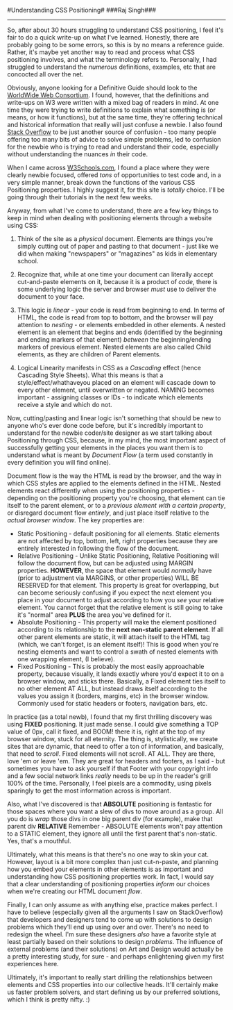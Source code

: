 #Understanding CSS Positioning#
###Raj Singh###

****

So, after about 30 hours struggling to understand CSS positioning, I feel it's fair to do a quick write-up on what I've learned.  Honestly, there are probably going to be some errors, so this is by no means a reference guide.  Rather, it's maybe yet another way to read and process what CSS positioning involves, and what the terminology refers to.  Personally, I had struggled to understand the *numerous* definitions, examples, etc that are concocted all over the net. 

Obviously, anyone looking for a Definitive Guide should look to the [WorldWide Web Consortium](http://www.w3.org).  I found, however, that the definitions and write-ups on W3 were written with a mixed bag of readers in mind.  At one time they were trying to write definitions to explain what something is (or means, or how it functions), but at the same time, they're offering technical and historical information that really will just confuse a newbie.  I also found [Stack Overflow](http://www.stackoverflow.com) to be just another source of confusion - too many people offering too many bits of advice to solve simple problems, led to confusion for the newbie who is trying to read and understand their code, especially without understanding the nuances *in* their code.

When I came across [W3Schools.com](http://www.w3schools.com), I found a place where they were clearly newbie focused, offered *tons* of opportunities to test code and, in a very simple manner, break down the functions of the various CSS Positioning properties.  I highly suggest it, for this site is *totally* choice.  I'll be going through their tutorials in the next few weeks.

Anyway, from what I've come to understand, there are a few key things to keep in mind when dealing with positioning elements through a website using CSS:

1. Think of the site as a *physical* document.  Elements are things you're simply cutting out of paper and pasting to that document - just like we did when making "newspapers" or "magazines" as kids in elementary school.

2. Recognize that, while at one time your document can literally accept cut-and-paste elements on it, because it is a product of *code*, there is some underlying logic the server and browser *must* use to deliver the document to your face.  

3. This logic is *linear* - your code is read from beginning to end. In terms of HTML, the code is read from top to bottom, and the browser will pay attention to *nesting* - or elements embedded in other elements. A nested element is an element that begins and ends (identified by the beginning and ending markers of that element) *between* the beginning/ending markers of previous element.  Nested elements are also called Child elements, as they are children of Parent elements.
 
4. Logical Linearity manifests in CSS as a *Cascading* effect (hence Cascading Style Sheets).  What this means is that a style/effect/whathaveyou placed on an element will cascade down to every other element, until overwritten or negated.  NAMING becomes important - assigning classes or IDs - to indicate which elements receive a style and which do not.

Now, cutting/pasting and linear logic isn't something that should be new to anyone who's ever done code before, but it's incredibly important to understand for the newbie coder/site designer as we start talking about Positioning through CSS, because, in my mind, the most important aspect of successfully getting your elements in the places you want them is to understand what is meant by *Document Flow* (a term used constantly in every definition you will find online).

Document flow is the way the HTML is read by the browser, and the way in which CSS styles are applied to the elements defined in the HTML. Nested elements react differently when using the positioning properties - depending on the positioning property you're choosing, that element can tie itself to the parent element, or to a *previous element with a certain property*, or disregard document flow *entirely*, and just place itself relative to the *actual browser window*. The key properties are:

* Static Positioning - default positioning for all elements.  Static elements are not affected by top, bottom, left, right properties because they are entirely interested in following the flow of the document.
* Relative Positioning - Unlike Static Positioning, Relative Positioning will follow the document flow, but can be adjusted using MARGIN properties.  **HOWEVER**, the space that element would *normally* have (prior to adjustment via MARGINS, or other properties) WILL BE RESERVED for that element.  This property is great for overlapping, but can become seriously confusing if you expect the next element you place in your document to adjust according to how you *see* your relative element.  You cannot forget that the relative element is still going to take it's "normal" area **PLUS** the area you've defined for it.
* Absolute Positioning - This property will make the element positioned according to its relationship to the **next non-static parent element**.  If all other parent elements are static, it will attach itself to the HTML tag (which, we can't forget, is an element itself)!  This is good when you're nesting elements and want to control a swath of nested elements with one wrapping element, (I believe).
* Fixed Positioning - This is probably the most easily approachable property, because visually, it lands exactly where you'd expect it to on a browser window, and sticks there.  Basically, a Fixed element ties itself to no other element AT ALL, but instead draws itself according to the values you assign it (borders, margins, etc) in the browser window.  Commonly used for static headers or footers, navigation bars, etc.

In practice (as a total newb), I found that my first thrilling discovery was using **FIXED** positioning. It just made sense.  I could give something a TOP value of 0px, call it fixed, and BOOM! there it is, right at the top of my browser window, stuck for all eternity.  The thing is, stylistically, we create sites that are dynamic, that need to offer a ton of information, and basically, that need to *scroll*.  Fixed elements will not scroll. AT ALL. They are there, love 'em or leave 'em.  They are great for headers and footers, as I said - but sometimes you have to ask yourself if that Footer with your copyright info and a few social network links *really* needs to be up in the reader's grill 100% of the time.  Personally, I feel pixels are a commodity, using pixels sparingly to get the most information across is important.

Also, what I've discovered is that **ABSOLUTE** positioning is fantastic for those spaces where you want a slew of divs to move around as a group.  All you do is *wrap* those divs in one big parent div (for example), make that parent div **RELATIVE** Remember - ABSOLUTE elements won't pay attention to a STATIC element, they ignore all until the first parent that's non-static.  Yes, that's a mouthful.

Ultimately, what this means is that there's no one way to skin your cat.  However, layout is a bit more complex than just cut-n-paste, and planning how you embed your elements in other elements is as important and understanding how CSS positioning properties work.  In fact, I would say that a clear understanding of positioning properties *inform* our choices when we're creating our HTML document *flow*.

Finally, I can only assume as with anything else, practice makes perfect. I have to believe (especially given all the arguments I saw on StackOverflow) that developers and designers tend to come up with solutions to design problems which they'll end up using over and over.  There's no need to redesign the wheel. I'm sure these designers *also* have a favorite style at least partially based on their solutions to design *problems*.  The influence of external problems (and their solutions) on Art and Design would actually be a pretty interesting study, for sure - and perhaps enlightening given my first experiences here.  

Ultimately, it's important to really start drilling the relationships between elements and CSS properties into our collective heads. It'll certainly make us faster problem solvers, and start defining us by our preferred solutions, which I think is pretty nifty. :)